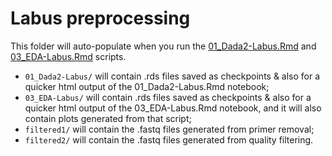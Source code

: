 # Labus preprocessing

This folder will auto-populate when you run the [01_Dada2-Labus.Rmd](../../../../scripts/analysis-individual/Labus-2017/01_Dada2-Labus.Rmd) and [03_EDA-Labus.Rmd](../../../../scripts/analysis-individual/Labus-2017/03_EDA-Labus.Rmd) scripts.
- `01_Dada2-Labus/` will contain .rds files saved as checkpoints & also for a quicker html output of the 01_Dada2-Labus.Rmd notebook;
- `03_EDA-Labus/` will contain .rds files saved as checkpoints & also for a quicker html output of the 03_EDA-Labus.Rmd notebook, and it will also contain plots generated from that script;
- `filtered1/` will contain the .fastq files generated from primer removal;
- `filtered2/` will contain the .fastq files generated from quality filtering.